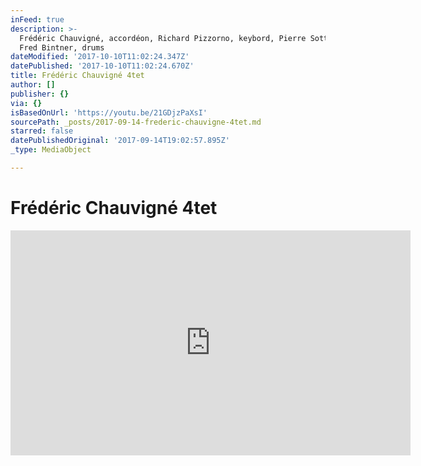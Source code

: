```yaml
---
inFeed: true
description: >-
  Frédéric Chauvigné, accordéon, Richard Pizzorno, keybord, Pierre Sottas, bass,
  Fred Bintner, drums
dateModified: '2017-10-10T11:02:24.347Z'
datePublished: '2017-10-10T11:02:24.670Z'
title: Frédéric Chauvigné 4tet
author: []
publisher: {}
via: {}
isBasedOnUrl: 'https://youtu.be/21GDjzPaXsI'
sourcePath: _posts/2017-09-14-frederic-chauvigne-4tet.md
starred: false
datePublishedOriginal: '2017-09-14T19:02:57.895Z'
_type: MediaObject

---
```

# Frédéric Chauvigné 4tet

<iframe src="https://cdn.embedly.com/widgets/media.html?src=https%3A%2F%2Fwww.youtube.com%2Fembed%2F21GDjzPaXsI%3Ffeature%3Doembed&amp;url=http%3A%2F%2Fwww.youtube.com%2Fwatch%3Fv%3D21GDjzPaXsI&amp;image=https%3A%2F%2Fi.ytimg.com%2Fvi%2F21GDjzPaXsI%2Fhqdefault.jpg&amp;key=b7d04c9b404c499eba89ee7072e1c4f7&amp;type=text%2Fhtml&amp;schema=youtube" width="640" height="360" scrolling="no" frameborder="0" allowfullscreen="" style=""></iframe>